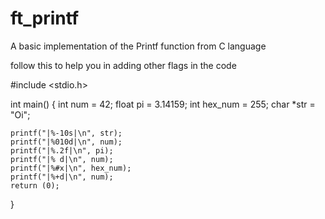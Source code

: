 # ft_printf
A basic implementation of the Printf function from C language

follow this to help you in adding other flags in the code

#include <stdio.h>

int main()
{
	int	num = 42;
	float	pi = 3.14159;
	int	hex_num = 255;
	char	*str = "Oi";

	printf("|%-10s|\n", str);
	printf("|%010d|\n", num);
	printf("|%.2f|\n", pi);
	printf("|% d|\n", num);
	printf("|%#x|\n", hex_num);
	printf("|%+d|\n", num);
	return (0);
}
